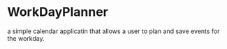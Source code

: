 # WorkDayPlanner
a simple calendar applicatin that allows a user to plan and save events for the workday.
